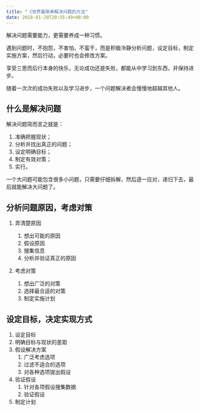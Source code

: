```yaml
---
title: "《世界最简单解决问题的方法"
date: 2018-01-20T20:55:49+08:00
---
```


解决问题需要能力，更需要养成一种习惯。

遇到问题时，不抱怨，不害怕，不蛮干，而是积极冷静分析问题，设定目标，制定实施方案，然后行动，必要时也会修改方案。

享受三思而后行本身的快乐，无论成功还是失败，都能从中学习到东西，并保持进步。

随着一次次的成功失败以及学习进步，一个问题解决者会慢慢地超越其他人。

## 什么是解决问题

解决问题简而言之就是： 

1. 准确把握现状；
2. 分析并找出真正的问题；
3. 设定明确目标；
4. 制定有效对策；
5. 实行。

一个大问题可能包含很多小问题，只需要仔细拆解，然后逐一应对，递归下去，最后就能解决大问题了。

## 分析问题原因，考虑对策

1. 弄清楚原因

    1. 想出可能的原因
    2. 假设原因
    3. 搜集信息
    4. 分析并验证真正的原因

2. 考虑对策
    1. 想出广泛的对策
    2. 选择最合适的对策
    3. 制定实施计划

## 设定目标，决定实现方式 
    
1. 设定目标
2. 明确目标与现状的差距
3. 假设解决方案
    1. 广泛考虑选项
    2. 过滤不适合的选项
    2. 对各种选项提出假设
4. 验证假设
    1. 针对各项假设搜集数据
    2. 验证假设
5. 制定计划
